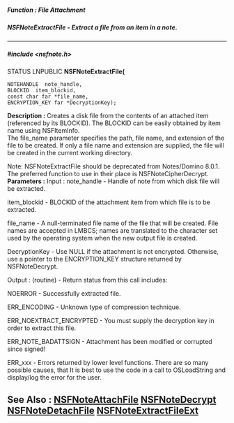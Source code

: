 ##### Function : File Attachment
##### NSFNoteExtractFile - Extract a file from an item in a note.
---
##### #include <nsfnote.h>
STATUS LNPUBLIC **NSFNoteExtractFile(**

	NOTEHANDLE  note_handle,
	BLOCKID  item_blockid,
	const char far *file_name,
	ENCRYPTION_KEY far *DecryptionKey);
**Description :**
Creates a disk file from the contents of an attached item (referenced by its 
BLOCKID).  The BLOCKID can be easily obtained by item name using NSFItemInfo.  
The file_name parameter specifies the path, file name, and extension of the 
file to be created.  If only a file name and extension are supplied, the file 
will be created in the current working directory.

   Note: NSFNoteExtractFile should be deprecated from Notes/Domino 8.0.1. The 
preferred function to use in their place is NSFNoteCipherDecrypt.
**Parameters :**
Input :
note_handle  -  Handle of note from which disk file will be extracted.

item_blockid  -  BLOCKID of the attachment item from which file is to be extracted.

file_name  -  A null-terminated file name of the file that will be created.  File names are accepted in LMBCS;  names are translated to the character set used by the operating system when the new output file is created.

DecryptionKey  -  Use NULL if the attachment is not encrypted.  Otherwise, use a pointer to the ENCRYPTION_KEY structure returned by NSFNoteDecrypt.

Output :
(routine)  -  Return status from this call includes:

NOERROR - Successfully extracted file.

ERR_ENCODING - Unknown type of compression technique.

ERR_NOEXTRACT_ENCRYPTED - You must supply the decryption key in order to extract this file.

ERR_NOTE_BADATTSIGN - Attachment has been modified or corrupted since signed!

ERR_xxx - Errors returned by lower level functions.  There are so many possible causes, that It is best to use the code in a call to OSLoadString and display/log the error for the user.


**See Also :**
[NSFNoteAttachFile](D:/md_files/NSFNoteAttachFile.md)
[NSFNoteDecrypt](D:/md_files/NSFNoteDecrypt.md)
[NSFNoteDetachFile](D:/md_files/NSFNoteDetachFile.md)
[NSFNoteExtractFileExt](D:/md_files/NSFNoteExtractFileExt.md)
---
